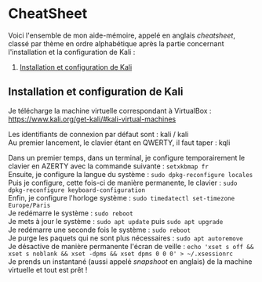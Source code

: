 # CheatSheet

Voici l'ensemble de mon aide-mémoire, appelé en anglais *cheatsheet*, classé par thème en ordre alphabétique après la partie concernant l'installation et la configuration de Kali :

1. [Installation et configuration de Kali](#installation_kali)

## Installation et configuration de Kali <a name="installation_kali"></a>

Je télécharge la machine virtuelle correspondant à VirtualBox : https://www.kali.org/get-kali/#kali-virtual-machines

Les identifiants de connexion par défaut sont : kali / kali  
Au premier lancement, le clavier étant en QWERTY, il faut taper : kqli

Dans un premier temps, dans un terminal, je configure temporairement le clavier en AZERTY avec la commande suivante : `setxkbmap fr`  
Ensuite, je configure la langue du système : `sudo dpkg-reconfigure locales`  
Puis je configure, cette fois-ci de manière permanente, le clavier : `sudo dpkg-reconfigure keyboard-configuration`  
Enfin, je configure l'horloge système : `sudo timedatectl set-timezone Europe/Paris`  
Je redémarre le système : `sudo reboot`  
Je mets à jour le système : `sudo apt update` puis `sudo apt upgrade`  
Je redémarre une seconde fois le système : `sudo reboot`  
Je purge les paquets qui ne sont plus nécessaires : `sudo apt autoremove`  
Je désactive de manière permanente l'écran de veille : `echo 'xset s off && xset s noblank && xset -dpms && xset dpms 0 0 0' > ~/.xsessionrc`  
Je prends un instantané (aussi appelé *snapshoot* en anglais) de la machine virtuelle et tout est prêt !
